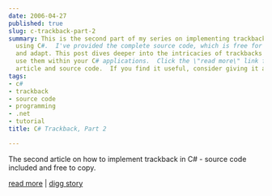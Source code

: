 ```yaml
---
date: 2006-04-27
published: true
slug: c-trackback-part-2
summary: This is the second part of my series on implementing trackback functionality
  using C#.  I've provided the complete source code, which is free for anyone to use
  and adapt. This post dives deeper into the intricacies of trackbacks and how to
  use them within your C# applications.  Click the \"read more\" link for the full
  article and source code.  If you find it useful, consider giving it a digg!
tags:
- c#
- trackback
- source code
- programming
- .net
- tutorial
title: C# Trackback, Part 2

---
```

The second article on how to implement trackback in C# - source code included and free to copy.<p /><p /><a href="http://www.janoserdelyi.com/permalink/article/22.aspx">read more</a> | <a href="http://digg.com/programming/C_Trackback,_Part_2">digg story</a>

